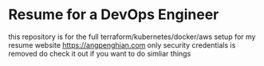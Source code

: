 # Resume for a DevOps Engineer
this repository is for the full terraform/kubernetes/docker/aws setup for my resume website
https://angpenghian.com
only security credentials is removed
do check it out if you want to do simliar things